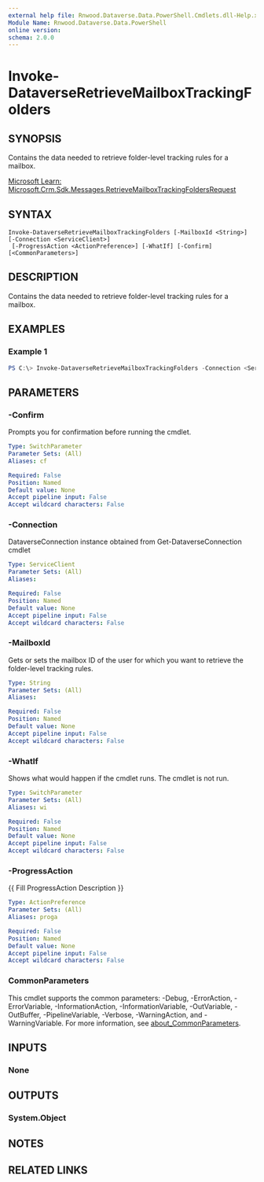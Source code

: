 ```yaml
---
external help file: Rnwood.Dataverse.Data.PowerShell.Cmdlets.dll-Help.xml
Module Name: Rnwood.Dataverse.Data.PowerShell
online version:
schema: 2.0.0
---
```


# Invoke-DataverseRetrieveMailboxTrackingFolders

## SYNOPSIS
Contains the data needed to retrieve folder-level tracking rules for a mailbox.

[Microsoft Learn: Microsoft.Crm.Sdk.Messages.RetrieveMailboxTrackingFoldersRequest](https://learn.microsoft.com/dotnet/api/Microsoft.Crm.Sdk.Messages.RetrieveMailboxTrackingFoldersRequest)

## SYNTAX

```
Invoke-DataverseRetrieveMailboxTrackingFolders [-MailboxId <String>] [-Connection <ServiceClient>]
 [-ProgressAction <ActionPreference>] [-WhatIf] [-Confirm] [<CommonParameters>]
```

## DESCRIPTION
Contains the data needed to retrieve folder-level tracking rules for a mailbox.

## EXAMPLES

### Example 1
```powershell
PS C:\> Invoke-DataverseRetrieveMailboxTrackingFolders -Connection <ServiceClient> -MailboxId <String>
```

## PARAMETERS

### -Confirm
Prompts you for confirmation before running the cmdlet.

```yaml
Type: SwitchParameter
Parameter Sets: (All)
Aliases: cf

Required: False
Position: Named
Default value: None
Accept pipeline input: False
Accept wildcard characters: False
```

### -Connection
DataverseConnection instance obtained from Get-DataverseConnection cmdlet

```yaml
Type: ServiceClient
Parameter Sets: (All)
Aliases:

Required: False
Position: Named
Default value: None
Accept pipeline input: False
Accept wildcard characters: False
```

### -MailboxId
Gets or sets the mailbox ID of the user for which you want to retrieve the folder-level tracking rules.

```yaml
Type: String
Parameter Sets: (All)
Aliases:

Required: False
Position: Named
Default value: None
Accept pipeline input: False
Accept wildcard characters: False
```

### -WhatIf
Shows what would happen if the cmdlet runs. The cmdlet is not run.

```yaml
Type: SwitchParameter
Parameter Sets: (All)
Aliases: wi

Required: False
Position: Named
Default value: None
Accept pipeline input: False
Accept wildcard characters: False
```

### -ProgressAction
{{ Fill ProgressAction Description }}

```yaml
Type: ActionPreference
Parameter Sets: (All)
Aliases: proga

Required: False
Position: Named
Default value: None
Accept pipeline input: False
Accept wildcard characters: False
```

### CommonParameters
This cmdlet supports the common parameters: -Debug, -ErrorAction, -ErrorVariable, -InformationAction, -InformationVariable, -OutVariable, -OutBuffer, -PipelineVariable, -Verbose, -WarningAction, and -WarningVariable. For more information, see [about_CommonParameters](http://go.microsoft.com/fwlink/?LinkID=113216).

## INPUTS

### None
## OUTPUTS

### System.Object
## NOTES

## RELATED LINKS
